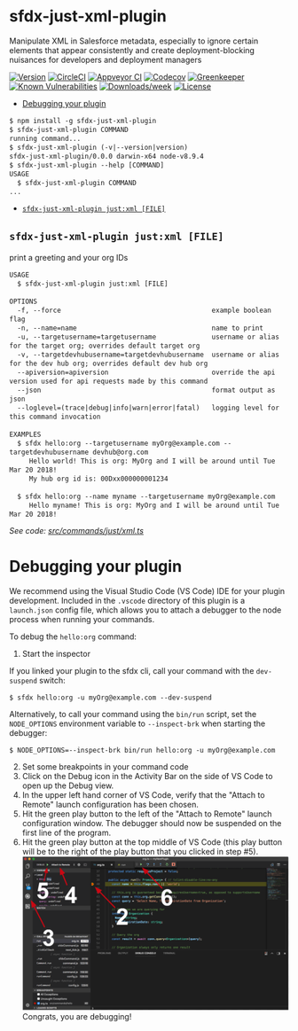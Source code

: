 sfdx-just-xml-plugin
====================

Manipulate XML in Salesforce metadata, especially to ignore certain elements that appear consistently and create deployment-blocking nuisances for developers and deployment managers

[![Version](https://img.shields.io/npm/v/sfdx-just-xml-plugin.svg)](https://npmjs.org/package/sfdx-just-xml-plugin)
[![CircleCI](https://circleci.com/gh/martyychang/sfdx-just-xml-plugin/tree/master.svg?style=shield)](https://circleci.com/gh/martyychang/sfdx-just-xml-plugin/tree/master)
[![Appveyor CI](https://ci.appveyor.com/api/projects/status/github/martyychang/sfdx-just-xml-plugin?branch=master&svg=true)](https://ci.appveyor.com/project/heroku/sfdx-just-xml-plugin/branch/master)
[![Codecov](https://codecov.io/gh/martyychang/sfdx-just-xml-plugin/branch/master/graph/badge.svg)](https://codecov.io/gh/martyychang/sfdx-just-xml-plugin)
[![Greenkeeper](https://badges.greenkeeper.io/martyychang/sfdx-just-xml-plugin.svg)](https://greenkeeper.io/)
[![Known Vulnerabilities](https://snyk.io/test/github/martyychang/sfdx-just-xml-plugin/badge.svg)](https://snyk.io/test/github/martyychang/sfdx-just-xml-plugin)
[![Downloads/week](https://img.shields.io/npm/dw/sfdx-just-xml-plugin.svg)](https://npmjs.org/package/sfdx-just-xml-plugin)
[![License](https://img.shields.io/npm/l/sfdx-just-xml-plugin.svg)](https://github.com/martyychang/sfdx-just-xml-plugin/blob/master/package.json)

<!-- toc -->
* [Debugging your plugin](#debugging-your-plugin)
<!-- tocstop -->
<!-- install -->
<!-- usage -->
```sh-session
$ npm install -g sfdx-just-xml-plugin
$ sfdx-just-xml-plugin COMMAND
running command...
$ sfdx-just-xml-plugin (-v|--version|version)
sfdx-just-xml-plugin/0.0.0 darwin-x64 node-v8.9.4
$ sfdx-just-xml-plugin --help [COMMAND]
USAGE
  $ sfdx-just-xml-plugin COMMAND
...
```
<!-- usagestop -->
<!-- commands -->
* [`sfdx-just-xml-plugin just:xml [FILE]`](#sfdx-just-xml-plugin-justxml-file)

## `sfdx-just-xml-plugin just:xml [FILE]`

print a greeting and your org IDs

```
USAGE
  $ sfdx-just-xml-plugin just:xml [FILE]

OPTIONS
  -f, --force                                      example boolean flag
  -n, --name=name                                  name to print
  -u, --targetusername=targetusername              username or alias for the target org; overrides default target org
  -v, --targetdevhubusername=targetdevhubusername  username or alias for the dev hub org; overrides default dev hub org
  --apiversion=apiversion                          override the api version used for api requests made by this command
  --json                                           format output as json
  --loglevel=(trace|debug|info|warn|error|fatal)   logging level for this command invocation

EXAMPLES
  $ sfdx hello:org --targetusername myOrg@example.com --targetdevhubusername devhub@org.com
     Hello world! This is org: MyOrg and I will be around until Tue Mar 20 2018!
     My hub org id is: 00Dxx000000001234
  
  $ sfdx hello:org --name myname --targetusername myOrg@example.com
     Hello myname! This is org: MyOrg and I will be around until Tue Mar 20 2018!
```

_See code: [src/commands/just/xml.ts](https://github.com/martyychang/sfdx-just-xml-plugin/blob/v0.0.0/src/commands/just/xml.ts)_
<!-- commandsstop -->
<!-- debugging-your-plugin -->
# Debugging your plugin
We recommend using the Visual Studio Code (VS Code) IDE for your plugin development. Included in the `.vscode` directory of this plugin is a `launch.json` config file, which allows you to attach a debugger to the node process when running your commands.

To debug the `hello:org` command: 
1. Start the inspector
  
If you linked your plugin to the sfdx cli, call your command with the `dev-suspend` switch: 
```sh-session
$ sfdx hello:org -u myOrg@example.com --dev-suspend
```
  
Alternatively, to call your command using the `bin/run` script, set the `NODE_OPTIONS` environment variable to `--inspect-brk` when starting the debugger:
```sh-session
$ NODE_OPTIONS=--inspect-brk bin/run hello:org -u myOrg@example.com
```

2. Set some breakpoints in your command code
3. Click on the Debug icon in the Activity Bar on the side of VS Code to open up the Debug view.
4. In the upper left hand corner of VS Code, verify that the "Attach to Remote" launch configuration has been chosen.
5. Hit the green play button to the left of the "Attach to Remote" launch configuration window. The debugger should now be suspended on the first line of the program. 
6. Hit the green play button at the top middle of VS Code (this play button will be to the right of the play button that you clicked in step #5).
<br><img src=".images/vscodeScreenshot.png" width="480" height="278"><br>
Congrats, you are debugging!
